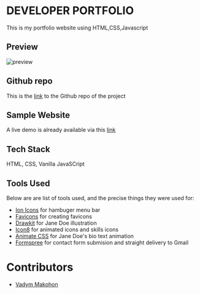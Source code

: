# DEVELOPER PORTFOLIO

This is my portfolio website using HTML,CSS,Javascript

## Preview
![preview](https://github.com/user-attachments/assets/fbdda066-56a5-4548-a911-07d1bc5b2907)

## Github repo

This is the [link]() to the Github repo of the project

## Sample Website

A live demo is already available via this [link]()

## Tech Stack

 HTML, CSS, Vanilla JavaSCript

## Tools Used

Below are are list of tools used, and the precise things they were used for:

- [Ion Icons](https://ionic.io/ionicons) for hambuger menu bar
- [Favicons](https://favicon.io/favicon-converter/) for creating favicons
- [Drawkit](https://www.drawkit.io/) for Jane Doe illustration
- [Icon8](https://icons8.com/) for animated icons and skills icons
- [Animate CSS](https://animate.style/) for Jane Doe's bio text animation
- [Formspree](https://formspree.io/) for contact form submision and straight delivery to Gmail

# Contributors

- [Vadym Makohon](https://github.com/VadymMakohon)
